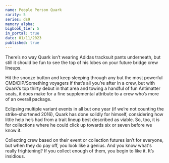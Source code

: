 ```yaml
---
name: People Person Quark
rarity: 5
series: ds9
memory_alpha:
bigbook_tier: 5
in_portal: true
date: 01/11/2023
published: true
---
```


There’s no way Quark isn’t wearing Adidas tracksuit pants underneath, but still it should be fun to see the top of his lobes on your future bridge crew lineups.

Hit the snooze button and keep sleeping through any but the most powerful CMD/DIP/Something voyagers if that’s all you’re after in a crew, but with Quark’s top thirty debut in that area and towing a handful of fun Antimatter seats, it does make for a fine supplemental attribute to a crew who’s more of an overall package.

Eclipsing multiple variant events in all but one year (if we’re not counting the strike-shortened 2016), Quark has done solidly for himself, considering how little help he’s had from a trait lineup best described as viable. So, too, it is for collections where he could click up towards six or seven before we know it.

Collecting crew based on their event or collection futures isn’t for everyone, but when they do pay off, you look like a genius. And you know what's really frightening? If you collect enough of them, you begin to like it. It’s insidious.
